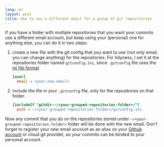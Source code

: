 ```yaml
---
lang: en
layout: post
title: How to use a different email for a group of git repositories
---
```


If you have a folder with multiple repositories that you want your commits use a
different email account, but keep using your (personal) one for anything else,
you can do it in two steps:

1. create a new file with the git config that you want to use (not only email,
   you can change anything) for the repositories. For tidyness, I set it at the
   repositories folder named `gitconfig.ini`, since `.gitconfig` file uses the
   [ini file format](https://en.wikipedia.org/wiki/INI_file).

   ```ini
   [user]
     email = <your-new-email>
   ```

2. include the file in your `.gitconfig` file, only for the repositories on that
   folder.

   ```ini
   [includeIf "gitdir:~/<your-grouped-repositories-folder>/"]
     path = ~/<your-grouped-repositories-folder>/gitconfig.ini
   ```

Now any commit that you do on the repositories stored under
`~/<your-grouped-repositories-folder>` folder will be done with the new email.
Don't forget to register your new email account as an alias on your
[Github account](https://github.com/settings/emails) or cloud git provider, so
your commits can be binded to your personal account.
